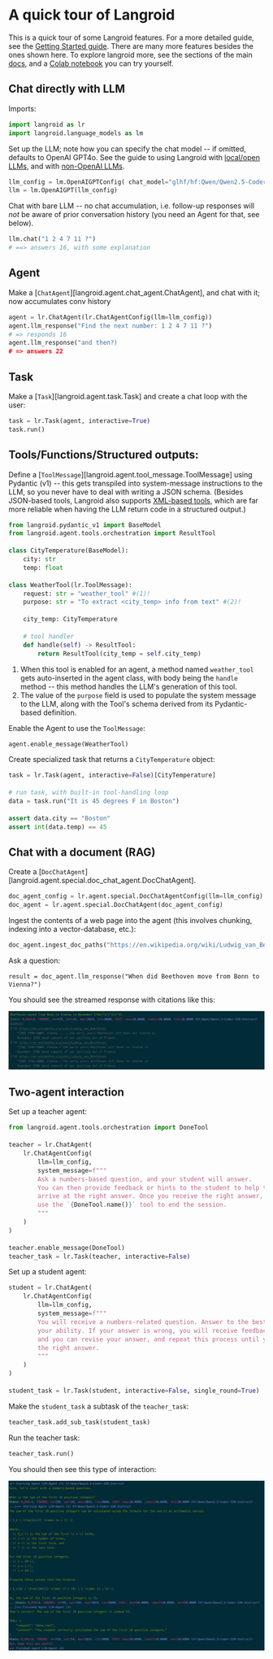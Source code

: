 # A quick tour of Langroid

This is a quick tour of some Langroid features. For a more detailed guide,
see the [Getting Started guide](https://langroid.github.io/langroid/quick-start/).
There are many more features besides the ones shown here. To explore langroid more,
see the sections of the main [docs](https://langroid.github.io/langroid/),
and a 
[Colab notebook](https://colab.research.google.com/github/langroid/langroid/blob/main/examples/Langroid_quick_start.ipynb) 
you can try yourself.  


## Chat directly with LLM

Imports:

```python
import langroid as lr
import langroid.language_models as lm
```

Set up the LLM; note how you can specify the chat model -- if omitted, defaults
to OpenAI GPT4o. See the guide to using Langroid with 
[local/open LLMs](https://langroid.github.io/langroid/tutorials/local-llm-setup/),
and with [non-OpenAI LLMs](https://langroid.github.io/langroid/tutorials/non-openai-llms/).
    
```python
llm_config = lm.OpenAIGPTConfig( chat_model="glhf/hf:Qwen/Qwen2.5-Coder-32B-Instruct" )
llm = lm.OpenAIGPT(llm_config)
```

Chat with bare LLM -- no chat accumulation, i.e. follow-up responses will *not*
be aware of prior conversation history (you need an Agent for that, see below).

```python
llm.chat("1 2 4 7 11 ?")
# ==> answers 16, with some explanation
```

## Agent

Make a [`ChatAgent`][langroid.agent.chat_agent.ChatAgent], 
and chat with it; now accumulates conv history

```python
agent = lr.ChatAgent(lr.ChatAgentConfig(llm=llm_config))
agent.llm_response("Find the next number: 1 2 4 7 11 ?")
# => responds 16
agent.llm_response("and then?)
# => answers 22
```

## Task

Make a [`Task`][langroid.agent.task.Task] and create a chat loop with the user:

```python
task = lr.Task(agent, interactive=True)
task.run()
```

## Tools/Functions/Structured outputs:

Define a [`ToolMessage`][langroid.agent.tool_message.ToolMessage] 
using Pydantic (v1) -- this gets transpiled into system-message instructions
to the LLM, so you never have to deal with writing a JSON schema.
(Besides JSON-based tools, Langroid also supports 
[XML-based tools](https://langroid.github.io/langroid/notes/xml-tools/), which 
are far more reliable when having the LLM return code in a structured output.)


```python
from langroid.pydantic_v1 import BaseModel
from langroid.agent.tools.orchestration import ResultTool

class CityTemperature(BaseModel):
    city: str
    temp: float

class WeatherTool(lr.ToolMessage):
    request: str = "weather_tool" #(1)!
    purpose: str = "To extract <city_temp> info from text" #(2)!

    city_temp: CityTemperature

    # tool handler
    def handle(self) -> ResultTool:
        return ResultTool(city_temp = self.city_temp)
```

1. When this tool is enabled for an agent, a method named `weather_tool` gets auto-inserted in the agent class, 
   with body being the `handle` method -- this method handles the LLM's generation 
   of this tool.
2. The value of the `purpose` field is used to populate the system message to the LLM,
   along with the Tool's schema derived from its Pydantic-based definition.

Enable the Agent to use the `ToolMessage`:

```python
agent.enable_message(WeatherTool)
```

Create specialized task that returns a `CityTemperature` object:

```python
task = lr.Task(agent, interactive=False)[CityTemperature]

# run task, with built-in tool-handling loop
data = task.run("It is 45 degrees F in Boston")

assert data.city == "Boston"
assert int(data.temp) == 45
```

## Chat with a document (RAG)

Create a [`DocChatAgent`][langroid.agent.special.doc_chat_agent.DocChatAgent].

```python
doc_agent_config = lr.agent.special.DocChatAgentConfig(llm=llm_config)
doc_agent = lr.agent.special.DocChatAgent(doc_agent_config)
```

Ingest the contents of a web page into the agent 
(this involves chunking, indexing into a vector-database, etc.):

```python
doc_agent.ingest_doc_paths("https://en.wikipedia.org/wiki/Ludwig_van_Beethoven")
```

Ask a question:

```
result = doc_agent.llm_response("When did Beethoven move from Bonn to Vienna?")
```

You should see the streamed response with citations like this:

![langroid-tour-beethoven.png](langroid-tour-beethoven.png)

## Two-agent interaction

Set up a teacher agent:

```python
from langroid.agent.tools.orchestration import DoneTool

teacher = lr.ChatAgent(
    lr.ChatAgentConfig(
        llm=llm_config,
        system_message=f"""
        Ask a numbers-based question, and your student will answer.
        You can then provide feedback or hints to the student to help them
        arrive at the right answer. Once you receive the right answer,
        use the `{DoneTool.name()}` tool to end the session.
        """
    )
)

teacher.enable_message(DoneTool)
teacher_task = lr.Task(teacher, interactive=False)

```

Set up a student agent:

```python
student = lr.ChatAgent(
    lr.ChatAgentConfig(
        llm=llm_config,
        system_message=f"""
        You will receive a numbers-related question. Answer to the best of
        your ability. If your answer is wrong, you will receive feedback or hints,
        and you can revise your answer, and repeat this process until you get 
        the right answer.
        """
    )
)

student_task = lr.Task(student, interactive=False, single_round=True)
```

Make the `student_task` a subtask of the `teacher_task`:

```python
teacher_task.add_sub_task(student_task)
```

Run the teacher task:

```python
teacher_task.run()
```

You should then see this type of interaction:

![langroid-tour-teacher.png](langroid-tour-teacher.png)

